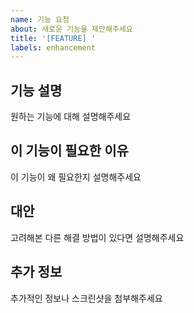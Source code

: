 ```yaml
---
name: 기능 요청
about: 새로운 기능을 제안해주세요
title: '[FEATURE] '
labels: enhancement
---
```


## 기능 설명
원하는 기능에 대해 설명해주세요

## 이 기능이 필요한 이유
이 기능이 왜 필요한지 설명해주세요

## 대안
고려해본 다른 해결 방법이 있다면 설명해주세요

## 추가 정보
추가적인 정보나 스크린샷을 첨부해주세요